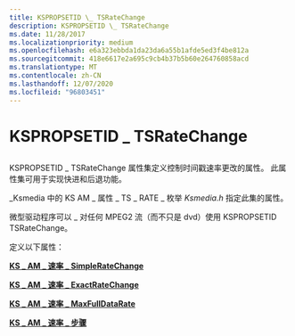 ```yaml
---
title: KSPROPSETID \_ TSRateChange
description: KSPROPSETID \_ TSRateChange
ms.date: 11/28/2017
ms.localizationpriority: medium
ms.openlocfilehash: e6a323ebbda1da23da6a55b1afde5ed3f4be812a
ms.sourcegitcommit: 418e6617e2a695c9cb4b37b5b60e264760858acd
ms.translationtype: MT
ms.contentlocale: zh-CN
ms.lasthandoff: 12/07/2020
ms.locfileid: "96803451"
---
```

# <a name="kspropsetid_tsratechange"></a>KSPROPSETID \_ TSRateChange


## <span id="ddk_kspropsetid_tsratechange_ks"></span><span id="DDK_KSPROPSETID_TSRATECHANGE_KS"></span>


KSPROPSETID \_ TSRateChange 属性集定义控制时间戳速率更改的属性。 此属性集可用于实现快进和后退功能。

\_Ksmedia 中的 KS AM \_ 属性 \_ TS \_ RATE \_ 枚举 *Ksmedia.h* 指定此集的属性。

微型驱动程序可以 \_ 对任何 MPEG2 流（而不只是 dvd）使用 KSPROPSETID TSRateChange。

定义以下属性：

[**KS \_ AM \_ 速率 \_ SimpleRateChange**](ks-am-rate-simpleratechange.md)

[**KS \_ AM \_ 速率 \_ ExactRateChange**](ks-am-rate-exactratechange.md)

[**KS \_ AM \_ 速率 \_ MaxFullDataRate**](ks-am-rate-maxfulldatarate.md)

[**KS \_ AM \_ 速率 \_ 步骤**](ks-am-rate-step.md)

 

 





